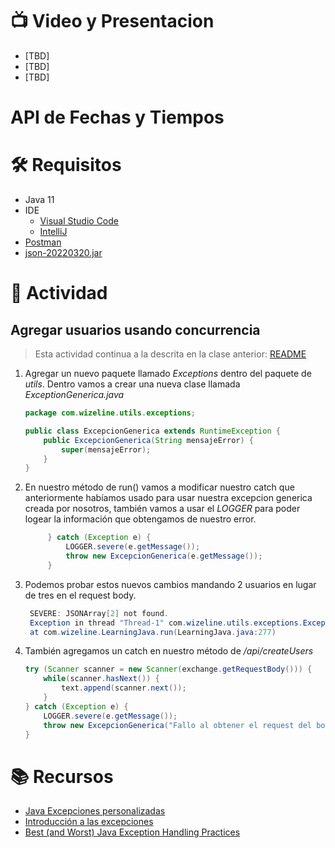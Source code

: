# :tv: Video y Presentacion
- [TBD]
- [TBD]
- [TBD]

# API de Fechas y Tiempos

# :hammer_and_wrench:  Requisitos
- Java 11
- IDE
    * [Visual Studio Code](https://code.visualstudio.com/download)
    * [IntelliJ](https://www.jetbrains.com/idea/download)
- [Postman](https://www.postman.com/downloads/)
- [json-20220320.jar](https://repo1.maven.org/maven2/org/json/json/20220320/)

# :pencil: Actividad
## Agregar usuarios usando concurrencia
> Esta actividad continua a la descrita en la clase anterior: [README](https://github.com/wizelineacademy/BAZJAVA12022/tree/main/4/Concurrencia#readme)
1. Agregar un nuevo paquete llamado _Exceptions_ dentro del paquete de _utils_. Dentro vamos a crear una nueva clase llamada _ExceptionGenerica.java_
    ```java
    package com.wizeline.utils.exceptions;

    public class ExcepcionGenerica extends RuntimeException {
        public ExcepcionGenerica(String mensajeError) {
            super(mensajeError);
        }
    }
    ``` 

2. En nuestro método de run() vamos a modificar nuestro catch que anteriormente habíamos usado para usar nuestra excepcion generica creada por nosotros, también vamos a
   usar el _LOGGER_ para poder logear la información que obtengamos de nuestro error.
   ```java
        } catch (Exception e) {
            LOGGER.severe(e.getMessage());
            throw new ExcepcionGenerica(e.getMessage());
        }
    ```

3. Podemos probar estos nuevos cambios mandando 2 usuarios en lugar de tres en el request body.
   ```java
    SEVERE: JSONArray[2] not found.
    Exception in thread "Thread-1" com.wizeline.utils.exceptions.ExcepcionGenerica: JSONArray[2] not found.
    at com.wizeline.LearningJava.run(LearningJava.java:277)
    ```

4. También agregamos un catch en nuestro método de _/api/createUsers_
    ```java
    try (Scanner scanner = new Scanner(exchange.getRequestBody())) {
        while(scanner.hasNext()) {
            text.append(scanner.next());
        }
    } catch (Exception e) {
        LOGGER.severe(e.getMessage());
        throw new ExcepcionGenerica("Fallo al obtener el request del body");
    }
    ```

# :books: Recursos
- [Java Excepciones personalizadas](https://www.baeldung.com/java-new-custom-exception)
- [Introducción a las excepciones](http://www.it.uc3m.es/java/prog/resources/excepciones/index_es.html)
- [Best (and Worst) Java Exception Handling Practices](https://able.bio/DavidLandup/best-and-worst-java-exception-handling-practices--18h55kh)
